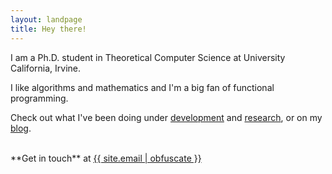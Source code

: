 ```yaml
---
layout: landpage
title: Hey there!
---
```


I am a Ph.D. student in Theoretical Computer Science at University California, Irvine.

I like algorithms and mathematics and I'm a big fan of functional programming.

Check out what I've been doing under [development](/development) and [research](/research), or on my [blog](http://blog.pmatias.com).

<br>
**Get in touch** at <a class="_mailto" href="mailto:{{ site.email | obfuscate }}">{{ site.email | obfuscate }}</a>
